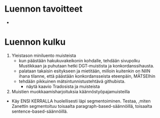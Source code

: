 Luennon tavoitteet
==================

- 

Luennon kulku
=============

1.  Yleistason miniluento muisteista
    - kun päästään hakukuvakeikonin kohdalle, tehdään sivupolku Mustikkaan ja
      puhutaan hetki DGT-muistista ja konkordanssihausta.
    - palataan takaisin esitykseen ja mietitään, milloin kuitenkin on NIIN ihana tilanne, että päästään konkordansseista eteenpäin, MÄTSEIhin
    - tehdään pikkuinen mätsintunnistustehtävä githubista.
        - näytä kaavio Tradosista ja muisteista
2.  Muistien muokkaamisharjoituksia käännöstyöpajamuisteilla

- Käy ENSI KERRALLA huolellisesti läpi segmentoiminen. Testaa, ,miten Zanettin segmentoituu toisaalta paragraph-based-säännöillä, toisaalta sentence-based-säännöillä.
